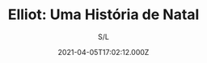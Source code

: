 ---
id: '3db4be69-b564-466f-8039-39de86cef3f0'
type: 'movie' # Filme, Série, Anime
title: "Elliot: Uma História de Natal"
synopsis: ["A veterana rena Blitzen anuncia seu plano de se aposentar em 21 de dezembro. Com isso, Elliot, um cavalo miniatura, tem três dias para realizar o seu sonho de ganhar um lugar no trenó do Papai Noel.",
]
originalTitle: "Elliot: The Littlest Reindeer"
date: '2021-04-05T17:02:12.000Z'
update: '2021-04-05T17:02:12.000Z'
releaseDate: '2018-11-08T03:00:00.000Z'
imdb:
  rating: '5.1' # 8.5
  id: '' # tt0470752
duration: '1h 29 Min'
trailer:
  urls: [
    'd1lGz9Tp-Hk',
  ]
tags: ['1080p']
genre: ['Animação', 'Aventura'] #
quality: 'BluRay' # BluRay, WEB-DL, HDTV, WEB-DL4K, WEB-DLe
format: 'Mkv' # MKV, MP4, TS
audio: 'Português, Inglês' # Dublado, Legendado, Dual Audio, Dub & Leg
subtitle: 'S/L' # Português, inglês,
size: '4.18 GB' # 4.8 GB
audioQuality: 10
videoQuality: 10
directors: []
#  - name: 'Lana Wachowski'
#    image: ''
#  - name: 'Lilly Wachowski'
#    image: ''
cast: []
#  - name: 'Keanu Reeves'
#    image: ''
#    characterName: 'Neo'
writers: []
#  - name: ''
#    image: ''
maturityRating:
  age: '' # L , 10, 12, 14, 16, 18
  topics: [''] # Violence, Illegal drugs, Inappropriate Language, Legal Drugs, Sexual Content, Extreme Violence
###########################################
download:
  
  - url: 'magnet:?xt=urn:btih:3d0522ea55fa911bb233ab2b1792115c2eedd321&dn=LAPUMiA.Org%20-%20Elliot.Uma.Historia.de.Natal.2018.1080p.BluRay.x264.DUAL-TDF&tr=udp%3a%2f%2ftracker.opentrackr.org%3a1337%2fannounce&tr=udp%3a%2f%2ftracker.openbittorrent.com%3a80%2fannounce&tr=udp%3a%2f%2ftracker.trackerfix.com%3a80%2fannounce&tr=udp%3a%2f%2ftracker.coppersurfer.tk%3a6969%2fannounce&tr=udp%3a%2f%2ftracker.leechers-paradise.org%3a6969%2fannounce&tr=udp%3a%2f%2feddie4.nl%3a6969%2fannounce&tr=udp%3a%2f%2fp4p.arenabg.com%3a1337%2fannounce&tr=udp%3a%2f%2fexplodie.org%3a6969%2fannounce&tr=udp%3a%2f%2fzer0day.ch%3a1337%2fannounce'
    resolution: '1080p' # 720p, 1080p, 4K,
    audio: 'Dual Áudio' # Dublado, Legendado, Dual Audio
    size: '' # 4.8 GB
    quality: '' # BluRay, WEB-DL
    format: '' # MKV
images:
  cover: '/assets/movies/elliot-uma-historia-de-natal.jpg'
  background: '/assets/movies/'
---